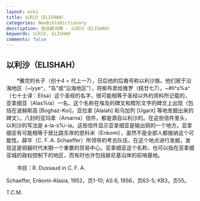 ```yaml
---
layout: wiki
title: 以利沙（ELISHAH）
categories: NewBibleDictionary
description: 圣经新词典 - 以利沙（ELISHAH）
keywords: 以利沙, ELISHAH
comments: false
---
```


## 以利沙（ELISHAH）

　　*雅完的长子（创十4 = 代上一7），日后他的后裔号称以利沙族。他们居于沿海地区（~iyye^，“岛”或“沿海地区”），将紫布卖给推罗（结廿七7）。~#li^s%a^ （七十士译：Elisa）这个圣经的名字，很可能相等于圣经以外的资料所记载的，亚拿细亚（Alas%ia）一名。这个名称在埃及的碑文和楔形文字的碑文上出现（包括在波赫斯高 [Boghaz-Koi]，亚拉拿 [Alalah\] 和乌加列 [Ugarit] 等地发掘出来的碑文）。八封的亚玛拿（Amarna）信件，都是源自以利沙的。在这些信件里头，以利沙的写法是 a-la-s%i-ia。这些信件显示亚拿细亚是输出铜的一个地方。亚拿细亚有可能相等于居比路东岸的恩科米（Enkomi），虽然不是全部人都接纳这个可能性。薛华（C. F. A. Schaeffer）所领导的考古队伍，在这个地点进行发掘，发现这是铜器时代末期一个重要的贸易中心。亚拿细亚这个名称，也可以指在亚拿细亚城的政权控制下的地区，而有时也许包括腓尼基沿岸的前哨基地。

　　书目：R. Dussaud in C. F. A.

Schaeffer, Enkomi-Alasia, 1952，页1-10; AS 6, 1956，页63-5; KB3，页55。

T.C.M.








